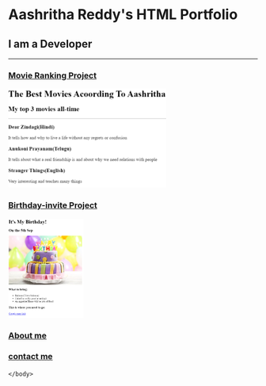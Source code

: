 <!DOCTYPE html>
<html>
    <head>
        <meta charset="UTF-8">
        <title>Aashritha's HTML Portfolio</title>
    </head>
    <body>
        <h1>Aashritha Reddy's HTML Portfolio</h1>
        <h2>I am a Developer</h2>
        <hr />
        <h3><a href="./public/movie-ranking.html">Movie Ranking Project</a></h3>
        <img src="./assets/images/movie ranking.png" height="200" alt="Movie ranking project preview"/>
        <h3><a href="./public/birthday-invite.html">Birthday-invite Project</a></h3>
        <img src="./assets/images/birthday-invite.png" height="200" alt="birthday invite project preview"/>
        <h3><a href="public/about.html">About me</a></h3>
        <h3><a href="public/contact.html">contact me</a></h3>

    </body>
</html>
